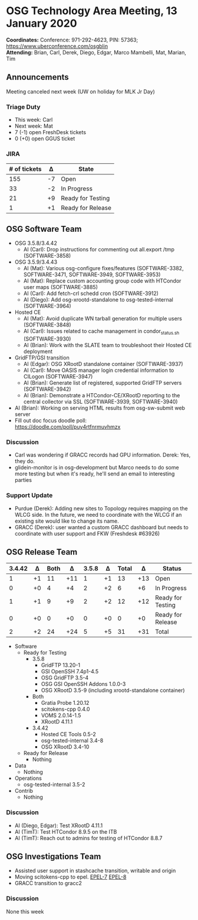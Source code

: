 # OSG Technology Area Meeting, 13 January 2020

**Coordinates:** Conference: 971-292-4623, PIN: 57363; <https://www.uberconference.com/osgblin>  
**Attending:** Brian, Carl, Derek, Diego, Edgar, Marco Mambelli, Mat, Marian, Tim


## Announcements

Meeting canceled next week (UW on holiday for MLK Jr Day)

### Triage Duty

-   This week: Carl
-   Next week: Mat
-   7 (-1) open FreshDesk tickets
-   0 (+0) open GGUS ticket


### JIRA

| # of tickets | &Delta; | State             |
|------------ |------- |----------------- |
| 155          | -7      | Open              |
| 33           | -2      | In Progress       |
| 21           | +9      | Ready for Testing |
| 1            | +1      | Ready for Release |


## OSG Software Team

-   OSG 3.5.8/3.4.42  
    -   AI (Carl): Drop instructions for commenting out all.export /tmp (SOFTWARE-3858)
-   OSG 3.5.9/3.4.43  
    -   AI (Mat): Various osg-configure fixes/features (SOFTWARE-3382, SOFTWARE-3471, SOFTWARE-3949, SOFTWARE-3953)
    -   AI (Mat): Replace custom accounting group code with HTCondor user maps (SOFTWARE-3885)
    -   AI (Carl): Add fetch-crl schedd cron (SOFTWARE-3912)
    -   AI (Diego): Add osg-xrootd-standalone to osg-tested-internal (SOFTWARE-3964)
-   Hosted CE  
    -   AI (Mat): Avoid duplicate WN tarball generation for multiple users (SOFTWARE-3848)
    -   AI (Carl): Issues related to cache management in condor<sub>status.sh</sub> (SOFTWARE-3930)
    -   AI (Brian): Work with the SLATE team to troubleshoot their Hosted CE deployment
-   GridFTP/GSI transition  
    -   AI (Edgar): OSG XRootD standalone container (SOFTWARE-3937)
    -   AI (Carl): Move OASIS manager login credential information to CILogon (SOFTWARE-3947)
    -   AI (Brian): Generate list of registered, supported GridFTP servers (SOFTWARE-3942)
    -   AI (Brian): Demonstrate a HTCondor-CE/XRootD reporting to the central collector via SSL (SOFTWARE-3939, SOFTWARE-3940)
-   AI (Brian): Working on serving HTML results from osg-sw-submit web server
-   Fill out doc focus doodle poll: <https://doodle.com/poll/puy4rtfnrmuvhmzx>


### Discussion

-   Carl was wondering if GRACC records had GPU information. Derek: Yes, they do.
-   glidein-monitor is in osg-development but Marco needs to do some more testing but when it's ready, he'll send an email to interesting parties


### Support Update

-   Purdue (Derek): Adding new sites to Topology requires mapping on the WLCG side. In the future, we need to coordinate with the WLCG if an existing site would like to change its name.
-   GRACC (Derek): user wanted a custom GRACC dashboard but needs to coordinate with user support and FKW (Freshdesk #63926)

## OSG Release Team

| 3.4.42 | &Delta; | Both | &Delta; | 3.5.8 | &Delta; | Total | &Delta; | Status            |
| ------ | ------- | ---- | ------- | ----- | ------- | ----- | ------- | ----------------- |
| 1      | +1      | 11   | +11     | 1     | +1      | 13    | +13     | Open              |
| 0      | +0      | 4    | +4      | 2     | +2      | 6     | +6      | In Progress       |
| 1      | +1      | 9    | +9      | 2     | +2      | 12    | +12     | Ready for Testing |
| 0      | +0      | 0    | +0      | 0     | +0      | 0     | +0      | Ready for Release |
| 2      | +2      | 24   | +24     | 5     | +5      | 31    | +31     | Total             |

-   Software  
    -   Ready for Testing  
        -   3.5.8  
            -   GridFTP 13.20-1
            -   GSI OpenSSH 7.4p1-4.5
            -   OSG GridFTP 3.5-4
            -   OSG GSI OpenSSH Addons 1.0.0-3
            -   OSG XRootD 3.5-9 (including xrootd-standalone container)
        -   Both  
            -   Gratia Probe 1.20.12
            -   scitokens-cpp 0.4.0
            -   VOMS 2.0.14-1.5
            -   XRootD 4.11.1
        -   3.4.42  
            -   Hosted CE Tools 0.5-2
            -   osg-tested-internal 3.4-8
            -   OSG XRootD 3.4-10
    -   Ready for Release  
        -   Nothing
-   Data  
    -   Nothing
-   Operations  
    -   osg-tested-internal 3.5-2
-   Contrib  
    -   Nothing


### Discussion

-   AI (Diego, Edgar): Test XRootD 4.11.1
-   AI (TimT): Test HTCondor 8.9.5 on the ITB
-   AI (TimT): Reach out to admins for testing of HTCondor 8.8.7


## OSG Investigations Team

-   Assisted user support in stashcache transition, writable and origin
-   Moving scitokens-cpp to epel.  [EPEL-7](https://bodhi.fedoraproject.org/updates/FEDORA-EPEL-2020-6756584348) [EPEL-8](https://bodhi.fedoraproject.org/updates/FEDORA-EPEL-2020-a4bf7c5d9c)
-   GRACC transition to gracc2


### Discussion

None this week
